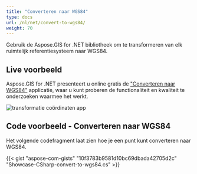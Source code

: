 ```yaml
---
title: "Converteren naar WGS84"
type: docs
url: /nl/net/convert-to-wgs84/
weight: 70
---
```


Gebruik de Aspose.GIS for .NET bibliotheek om te transformeren van elk ruimtelijk referentiesysteem naar WGS84.

## **Live voorbeeld**

Aspose.GIS for .NET presenteert u online gratis de ["Converteren naar WGS84"](https://products.aspose.app/gis/transformation/convert-to-wgs84) applicatie, waar u kunt proberen de functionaliteit en kwaliteit te onderzoeken waarmee het werkt.

![transformatie coördinaten app](transform-coordinates.png)

## **Code voorbeeld - Converteren naar WGS84**

Het volgende codefragment laat zien hoe je een punt kunt converteren naar WGS84.

{{< gist "aspose-com-gists" "10f3783b9581d10bc69dbada42705d2c" "Showcase-CSharp-convert-to-wgs84.cs" >}}
